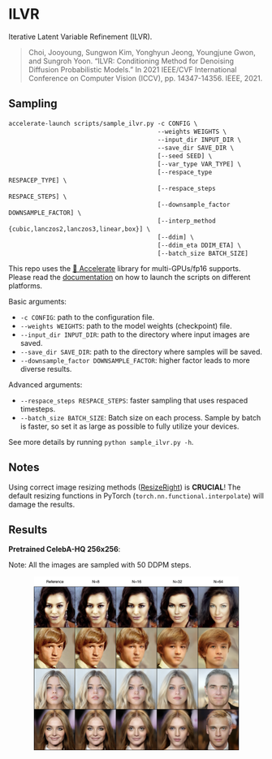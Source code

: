 # ILVR

Iterative Latent Variable Refinement (ILVR).

> Choi, Jooyoung, Sungwon Kim, Yonghyun Jeong, Youngjune Gwon, and Sungroh Yoon. “ILVR: Conditioning Method for Denoising Diffusion Probabilistic Models.” In 2021 IEEE/CVF International Conference on Computer Vision (ICCV), pp. 14347-14356. IEEE, 2021.



## Sampling

```shell
accelerate-launch scripts/sample_ilvr.py -c CONFIG \
                                         --weights WEIGHTS \
                                         --input_dir INPUT_DIR \
                                         --save_dir SAVE_DIR \
                                         [--seed SEED] \
                                         [--var_type VAR_TYPE] \
                                         [--respace_type RESPACEP_TYPE] \
                                         [--respace_steps RESPACE_STEPS] \
                                         [--downsample_factor DOWNSAMPLE_FACTOR] \
                                         [--interp_method {cubic,lanczos2,lanczos3,linear,box}] \
                                         [--ddim] \
                                         [--ddim_eta DDIM_ETA] \
                                         [--batch_size BATCH_SIZE]
```

This repo uses the [🤗 Accelerate](https://huggingface.co/docs/accelerate/index) library for multi-GPUs/fp16 supports. Please read the [documentation](https://huggingface.co/docs/accelerate/basic_tutorials/launch#using-accelerate-launch) on how to launch the scripts on different platforms.

Basic arguments:

- `-c CONFIG`: path to the configuration file.
- `--weights WEIGHTS`: path to the model weights (checkpoint) file.
- `--input_dir INPUT_DIR`: path to the directory where input images are saved.
- `--save_dir SAVE_DIR`: path to the directory where samples will be saved.
- `--downsample_factor DOWNSAMPLE_FACTOR`: higher factor leads to more diverse results.

Advanced arguments:

- `--respace_steps RESPACE_STEPS`: faster sampling that uses respaced timesteps.
- `--batch_size BATCH_SIZE`: Batch size on each process. Sample by batch is faster, so set it as large as possible to fully utilize your devices.

See more details by running `python sample_ilvr.py -h`.



## Notes

Using correct image resizing methods ([ResizeRight](https://github.com/assafshocher/ResizeRight)) is **CRUCIAL**! The default resizing functions in PyTorch (`torch.nn.functional.interpolate`) will damage the results.



## Results

**Pretrained CelebA-HQ 256x256**:

Note: All the images are sampled with 50 DDPM steps.

<p align="center">
  <img src="../assets/ilvr-celebahq.png" width=80% />
</p>
